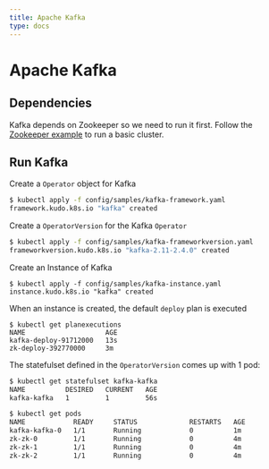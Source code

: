 ```yaml
---
title: Apache Kafka
type: docs
---
```


# Apache Kafka

## Dependencies

Kafka depends on Zookeeper so we need to run it first. Follow the [Zookeeper example](/docs/examples/apache-zookeeper.md) to run a basic cluster.

## Run Kafka

Create a `Operator` object for Kafka
```bash
$ kubectl apply -f config/samples/kafka-framework.yaml
framework.kudo.k8s.io "kafka" created
```

Create a `OperatorVersion` for the Kafka  `Operator`

```bash
$ kubectl apply -f config/samples/kafka-frameworkversion.yaml
frameworkversion.kudo.k8s.io "kafka-2.11-2.4.0" created
```


Create an Instance of Kafka
```
$ kubectl apply -f config/samples/kafka-instance.yaml
instance.kudo.k8s.io "kafka" created
```

When an instance is created, the default `deploy` plan is executed

```
$ kubectl get planexecutions
NAME                    AGE
kafka-deploy-91712000   13s
zk-deploy-392770000     3m
```

The statefulset defined in the `OperatorVersion` comes up with 1 pod:

```bash
$ kubectl get statefulset kafka-kafka
NAME          DESIRED   CURRENT   AGE
kafka-kafka   1         1         56s
```

```bash
$ kubectl get pods
NAME            READY     STATUS             RESTARTS   AGE
kafka-kafka-0   1/1       Running            0          1m
zk-zk-0         1/1       Running            0          4m
zk-zk-1         1/1       Running            0          4m
zk-zk-2         1/1       Running            0          4m
```
